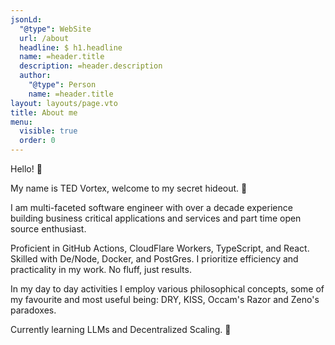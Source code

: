 ```yaml
---
jsonLd:
  "@type": WebSite
  url: /about
  headline: $ h1.headline
  name: =header.title
  description: =header.description
  author:
    "@type": Person
    name: =header.title
layout: layouts/page.vto
title: About me
menu:
  visible: true
  order: 0
---
```


Hello! 👋

My name is TED Vortex, welcome to my secret hideout. 🚀

I am multi-faceted software engineer with over a decade experience building business critical applications and services and part time open source enthusiast.

Proficient in GitHub Actions, CloudFlare Workers, TypeScript, and React. Skilled with De/Node, Docker, and PostGres. I prioritize efficiency and practicality in my work. No fluff, just results.

In my day to day activities I employ various philosophical concepts, some of my favourite and most useful being: DRY, KISS, Occam's Razor and Zeno's paradoxes.

Currently learning LLMs and Decentralized Scaling. 🚧

<img class="block w-full h-auto max-w-full max-h-screen object-cover object-top mb-0 border border-solid border-primaryDark" src="/uploads/portrait-mecha-girl.webp" alt=""/>
